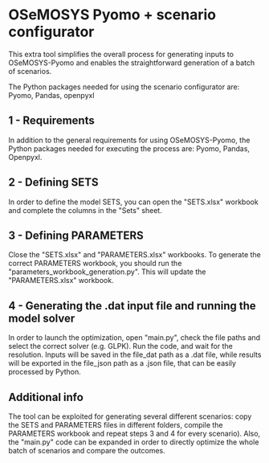 # OSeMOSYS Pyomo + scenario configurator

This extra tool simplifies the overall process for generating inputs to OSeMOSYS-Pyomo and enables the straightforward generation of a batch of scenarios.

The Python packages needed for using the scenario configurator are: Pyomo, Pandas, openpyxl


## 1 - Requirements
In addition to the general requirements for using OSeMOSYS-Pyomo, the Python packages needed for executing the process are: Pyomo, Pandas, Openpyxl.


## 2 - Defining SETS
In order to define the model SETS, you can open the "SETS.xlsx" workbook and complete the columns in the "Sets" sheet.


## 3 - Defining PARAMETERS
Close the "SETS.xlsx" and "PARAMETERS.xlsx" workbooks. To generate the correct PARAMETERS workbook, you should run the "parameters_workbook_generation.py". This will update the "PARAMETERS.xlsx" workbook.


## 4 - Generating the .dat input file and running the model solver
In order to launch the optimization, open "main.py", check the file paths and select the correct solver (e.g. GLPK). Run the code, and wait for the resolution. Inputs will be saved in the file_dat path as a .dat file, while results will be exported in the file_json path as a .json file, that can be easily processed by Python.


## Additional info
The tool can be exploited for generating several different scenarios: copy the SETS and PARAMETERS files in different folders, compile the PARAMETERS workbook and repeat steps 3 and 4 for every scenario). Also, the "main.py" code can be expanded in order to directly optimize the whole batch of scenarios and compare the outcomes.